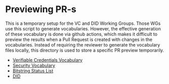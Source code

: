 # Previewing PR-s

This is a temporary setup for the VC and DID Working Groups. Those WGs use this script to generate vocabularies. However, the effective generation of these vocabulary is done via github actions, which makes it difficult to preview the results when a Pull Request is created with changes in the vocabularies. Instead of requiring the reviewer to generate the vocabulary files locally, this directory is used to store a specific PR preview temporarily.

- [Verifiable Credentials Vocabulary](./vcdm/)
- [Security Vocabulary](./di/)
- [Bitstring Status List](./sl/)
- [DID](./did/)
